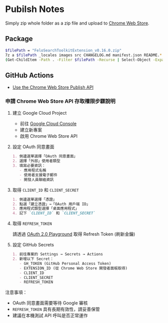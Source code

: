 # Pubilsh Notes

Simply zip whole folder as a zip file and upload to [Chrome Web Store](https://chrome.google.com/webstore/devconsole/1493e0a9-a65c-4e31-aefb-d9f27e0d8026/nkeadnckjdandlphpaniomonofdhlanb/edit/package).

## Package

```sh
$filePath = "FeloSearchToolkitExtension_v0.16.0.zip"
7z a $filePath _locales images src CHANGELOG.md manifest.json README.*
(Get-ChildItem -Path . -Filter $filePath -Recurse | Select-Object -ExpandProperty FullName) | Set-Clipboard
```

## GitHub Actions

* [Use the Chrome Web Store Publish API](https://developer.chrome.com/docs/webstore/using-api)

### 申請 Chrome Web Store API 存取權限步驟說明

1. 建立 Google Cloud Project

   * 前往 [Google Cloud Console](https://console.cloud.google.com/)
   * 建立新專案
   * 啟用 Chrome Web Store API

2. 設定 OAuth 同意畫面

   ```markdown
   1. 側邊選單選擇「OAuth 同意畫面」
   2. 選擇「外部」使用者類型
   3. 填寫必要資訊：
      - 應用程式名稱
      - 使用者支援電子郵件
      - 開發人員聯絡資訊
   ```

3. 取得 `CLIENT_ID` 和 `CLIENT_SECRET`

   ```markdown
   1. 側邊選單選擇「憑證」
   2. 點選「建立憑證」→「OAuth 用戶端 ID」
   3. 應用程式類型選擇「桌面應用程式」
   4. 記下 `CLIENT_ID` 和 `CLIENT_SECRET`
   ```

4. 取得 `REFRESH_TOKEN`

   請透過 [OAuth 2.0 Playground](https://developers.google.com/oauthplayground/) 取得 Refresh Token (刷新金鑰)

5. 設定 GitHub Secrets

   ```markdown
   1. 前往專案的 Settings → Secrets → Actions
   2. 新增以下 Secret：
      - GH_TOKEN (GitHub Personal Access Token)
      - EXTENSION_ID (從 Chrome Web Store 開發者面板取得)
      - CLIENT_ID
      - CLIENT_SECRET
      - REFRESH_TOKEN
   ```

注意事項：

* OAuth 同意畫面需要等待 Google 審核
* `REFRESH_TOKEN` 具有長期有效性，請妥善保管
* 建議在本機測試 API 呼叫是否正常運作